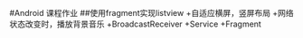 #Android 课程作业
##使用fragment实现listview
+自适应横屏，竖屏布局
+网络状态改变时，播放背景音乐
+BroadcastReceiver
+Service
+Fragment
